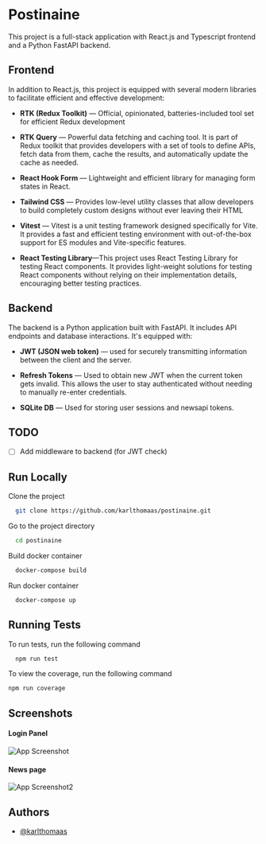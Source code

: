 
# Postinaine

This project is a full-stack application with React.js and Typescript frontend and a Python FastAPI backend.

## Frontend
In addition to React.js, this project is equipped with several modern libraries to facilitate efficient and effective development:

* **RTK (Redux Toolkit)** — Official, opinionated, batteries-included tool set for efficient  Redux development

* **RTK Query** — Powerful data fetching and caching tool. It is part of Redux toolkit that provides developers with a set of tools to define APIs, fetch data from them, cache the results, and automatically update the cache as needed.

* **React Hook Form** — Lightweight and efficient library for managing form states in React.

* **Tailwind CSS** — Provides low-level utility classes that allow developers to build completely custom designs without ever leaving their HTML

* **Vitest** —  Vitest is a unit testing framework designed specifically for Vite. It provides a fast and efficient testing environment with out-of-the-box support for ES modules and Vite-specific features.

* **React Testing Library**—This project uses React Testing Library for testing React components. It provides light-weight solutions for testing React components without relying on their implementation details, encouraging better testing practices.


## Backend
The backend is a Python application built with FastAPI. It includes  API endpoints and database interactions.  It's equipped with:
 

* **JWT (JSON web token)** — used for securely transmitting information between the client and the server.

* **Refresh Tokens** — Used to obtain new JWT when the current token gets invalid. This allows the user to stay authenticated without needing to manually re-enter credentials.

* **SQLite DB** —  Used for storing user sessions and newsapi tokens.

## TODO

- [ ]  Add middleware to backend (for JWT check)
## Run Locally

Clone the project

```bash
  git clone https://github.com/karlthomaas/postinaine.git
```

Go to the project directory

```bash
  cd postinaine
```

Build docker container

```bash
  docker-compose build
```

Run docker container

```bash
  docker-compose up
```


## Running Tests

To run tests, run the following command

```bash
  npm run test
```

To view the coverage, run the following command
```bash
npm run coverage
```

## Screenshots

#### Login Panel
![App Screenshot](https://i.postimg.cc/bJN50cnj/Screenshot-2024-05-28-at-18-08-18-Vite-React-TS.png)

#### News page
![App Screenshot2](https://i.postimg.cc/266Hbdpk/Screenshot-2024-05-28-at-18-09-21-Vite-React-TS.png)
## Authors

- [@karlthomaas](https://www.github.com/karlthomaas)
